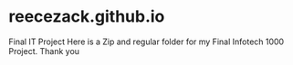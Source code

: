 # reecezack.github.io
Final IT Project
Here is a Zip and regular folder for my Final Infotech 1000 Project.
Thank you

